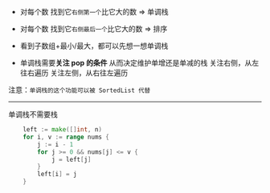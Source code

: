 - 对每个数 找到它`右侧第一个`比它大的数 => 单调栈
- 对每个数 找到它`右侧最后一个`比它大的数 => 排序

- 看到子数组+最小/最大，都可以先想一想单调栈
- 单调栈需要**关注 pop 的条件** 从而决定维护单增还是单减的栈
  关注右侧，从左往右遍历
  关注左侧，从右往左遍历

注意：`单调栈的这个功能可以被 SortedList 代替`

---

单调栈不需要栈

```go
	left := make([]int, n)
	for i, v := range nums {
		j := i - 1
		for j >= 0 && nums[j] <= v {
			j = left[j]
		}
		left[i] = j
	}
```
